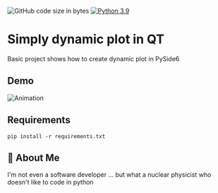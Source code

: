 
![GitHub code size in bytes](https://img.shields.io/github/languages/code-size/kruksik-dev/Pyside6_Simply_Dynamic_Plot)
[![Python 3.9](https://img.shields.io/badge/python-3.9-green.svg)](https://www.python.org/downloads/release/python-360/)

# Simply dynamic plot in QT

Basic project shows how to create dynamic plot in PySide6 


## Demo

![Animation](https://user-images.githubusercontent.com/77121786/145204903-d58ac503-5d6e-4cb0-9312-848f57deb935.gif)


## Requirements

`pip install -r requirements.txt`

## 🚀 About Me
I'm not even a software developer ... but what a nuclear physicist who doesn't like to code in python